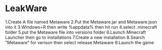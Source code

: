 # LeakWare

1.Create A file named Metaware
2.Put the Metaware.jar and Metaware.json into it
3.Windows+R then write %appdata% then hit run
4.select .minecraft folder
5.put the Metaware file into versions folder
6.Launch Minecraft Launcher then go to installations
7.Create a new installation
8.Search "Metaware" for verison then select release Metaware
9.Launch the game
